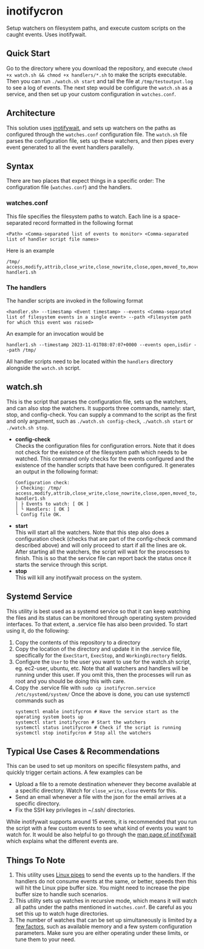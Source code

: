 # inotifycron
Setup watchers on filesystem paths, and execute custom scripts on the caught events. Uses inotifywait.


## Quick Start
Go to the directory where you download the repository, and execute `chmod +x watch.sh && chmod +x handlers/*.sh` to make the scripts executable. Then you can run `./watch.sh start` and tail the file at `/tmp/testoutput.log` to see a log of events. The next step would be configure the `watch.sh` as a service, and then set up your custom configuration in `watches.conf`.


## Architecture
This solution uses [inotifywait](https://man7.org/linux/man-pages/man1/inotifywait.1.html), and sets up watchers on the paths as configured through the `watches.conf` configuration file. The `watch.sh` file parses the configuration file, sets up these watchers, and then pipes every event generated to all the event handlers parallelly.


## Syntax
There are two places that expect things in a specific order: The configuration file (`watches.conf`) and the handlers.

### watches.conf
This file specifies the filesystem paths to watch. Each line is a space-separated record formatted in the following format

    <Path> <Comma-separated list of events to monitor> <Comma-separated list of handler script file names>

Here is an example

    /tmp/ access,modify,attrib,close_write,close_nowrite,close,open,moved_to,moved_from,move,move_self,create,delete,delete_self,unmount handler1.sh

### The handlers
The handler scripts are invoked in the following format

    <handler.sh> --timestamp <Event timestamp> --events <Comma-separated list of filesystem events in a single event> --path <Filesystem path for which this event was raised>

An example for an invocation would be

    handler1.sh --timestamp 2023-11-01T08:07:07+0000 --events open,isdir --path /tmp/

All handler scripts need to be located within the `handlers` directory alongside the `watch.sh` script.


## watch.sh
This is the script that parses the configuration file, sets up the watchers, and can also stop the watchers. It supports three commands, namely: start, stop, and config-check.
You can supply a command to the script as the first and only argument, such as `./watch.sh config-check`, `./watch.sh start` or `./watch.sh stop`.
- **config-check**  
Checks the configuration files for configuration errors. Note that it does not check for the existence of the filesystem path which needs to be watched. This command only checks for the events configured and the existence of the handler scripts that have been configured. It generates an output in the following format:
    ```
    Configuration check:
    ├ Checking: /tmp/ access,modify,attrib,close_write,close_nowrite,close,open,moved_to,moved_from,move,move_self,create,delete,delete_self,unmount handler1.sh
    │ ├ Events to watch: [ OK ]
    │ └ Handlers: [ OK ]
    └ Config file OK.
    ```
- **start**  
This will start all the watchers. Note that this step also does a configuration check (checks that are part of the config-check command described above) and will only proceed to start if all the lines are ok. After starting all the watchers, the script will wait for the processes to finish. This is so that the service file can report back the status once it starts the service through this script.
- **stop**  
This will kill any inotifywait process on the system.


## Systemd Service
This utility is best used as a systemd service so that it can keep watching the files and its status can be monitored through operating system provided interfaces. To that extent, a .service file has also been provided. To start using it, do the following:
1. Copy the contents of this repository to a directory
2. Copy the location of the directory and update it in the .service file, specifically for the `ExecStart`, `ExecStop`, and `WorkingDirectory` fields.
3. Configure the `User` to the user you want to use for the watch.sh script, eg. ec2-user, ubuntu, etc. Note that all watchers and handlers will be running under this user. If you omit this, then the processes will run as root and you should be doing this with care.
4. Copy the .service file with `sudo cp inotifycron.service /etc/systemd/system/`
Once the above is done, you can use systemctl commands such as
    ```
    systemctl enable inotifycron # Have the service start as the operating system boots up
    systemctl start inotifycron # Start the watchers
    systemctl status inotifycron # Check if the script is running
    systemctl stop inotifycron # Stop all the watchers
    ```


## Typical Use Cases & Recommendations
This can be used to set up monitors on specific filesystem paths, and quickly trigger certain actions. A few examples can be
- Upload a file to a remote destination whenever they become available at a specific directory. Watch for `close_write,close` events for this.
- Send an email whenever a file with the json for the email arrives at a specific directory.
- Fix the SSH key privileges in ~/.ssh/ directories.

While inotifywait supports around 15 events, it is recommended that you run the script with a few custom events to see what kind of events you want to watch for. It would be also helpful to go through the [man page of inotifywait](https://man7.org/linux/man-pages/man1/inotifywait.1.html) which explains what the different events are.


## Things To Note
1. This utility uses [Linux pipes](https://man7.org/linux/man-pages/man7/pipe.7.html) to send the events up to the handlers. If the handlers do not consume events at the same, or better, speeds then this will hit the Linux pipe buffer size. You might need to increase the pipe buffer size to handle such scenarios.
2. This utility sets up watches in recursive mode, which means it will watch all paths under the paths mentioned in `watches.conf`. Be careful as you set this up to watch huge directories.
3. The number of watches that can be set up simultaneously is limited by a [few factors](https://www.baeldung.com/linux/inotify-upper-limit-reached), such as available memory and a few system configuration parameters. Make sure you are either operating under these limits, or tune them to your need.
